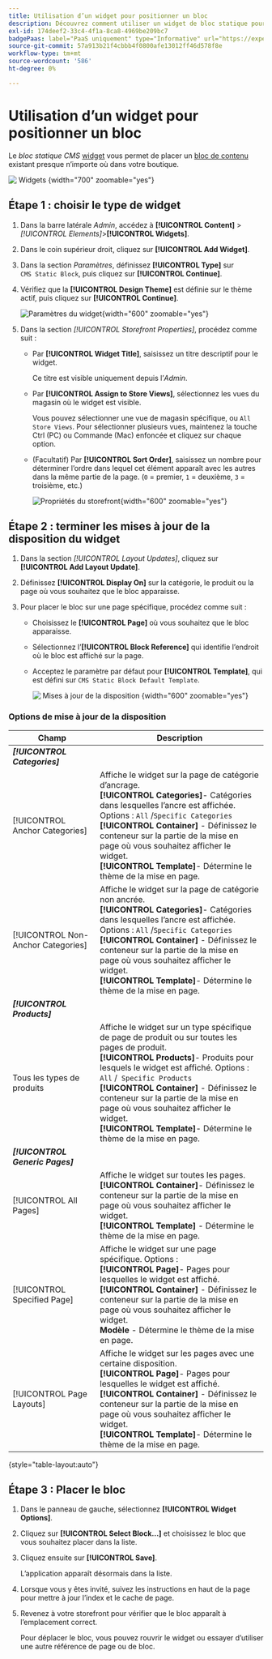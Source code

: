 ```yaml
---
title: Utilisation d’un widget pour positionner un bloc
description: Découvrez comment utiliser un widget de bloc statique pour placer un contenu existant pratiquement n’importe où dans votre boutique.
exl-id: 174deef2-33c4-4f1a-8ca8-4969be209bc7
badgePaas: label="PaaS uniquement" type="Informative" url="https://experienceleague.adobe.com/fr/docs/commerce/user-guides/product-solutions" tooltip="S’applique uniquement aux projets Adobe Commerce on Cloud (infrastructure PaaS gérée par Adobe) et aux projets On-premise."
source-git-commit: 57a913b21f4cbbb4f0800afe13012ff46d578f8e
workflow-type: tm+mt
source-wordcount: '586'
ht-degree: 0%

---
```


# Utilisation d’un widget pour positionner un bloc

Le _bloc statique CMS_ [widget](widgets.md) vous permet de placer un [bloc de contenu](blocks.md) existant presque n’importe où dans votre boutique.

![&#x200B; Widgets &#x200B;](./assets/widgets.png){width="700" zoomable="yes"}

## Étape 1 : choisir le type de widget

1. Dans la barre latérale _Admin_, accédez à **[!UICONTROL Content]** > _[!UICONTROL Elements]_>**[!UICONTROL Widgets]**.

1. Dans le coin supérieur droit, cliquez sur **[!UICONTROL Add Widget]**.

1. Dans la section _Paramètres_, définissez **[!UICONTROL Type]** sur `CMS Static Block`, puis cliquez sur **[!UICONTROL Continue]**.

1. Vérifiez que la **[!UICONTROL Design Theme]** est définie sur le thème actif, puis cliquez sur **[!UICONTROL Continue]**.

   ![Paramètres du widget](./assets/widget-settings.png){width="600" zoomable="yes"}

1. Dans la section _[!UICONTROL Storefront Properties]_, procédez comme suit :

   - Par **[!UICONTROL Widget Title]**, saisissez un titre descriptif pour le widget.

     Ce titre est visible uniquement depuis l’_Admin_.

   - Par **[!UICONTROL Assign to Store Views]**, sélectionnez les vues du magasin où le widget est visible.

     Vous pouvez sélectionner une vue de magasin spécifique, ou `All Store Views`. Pour sélectionner plusieurs vues, maintenez la touche Ctrl (PC) ou Commande (Mac) enfoncée et cliquez sur chaque option.

   - (Facultatif) Par **[!UICONTROL Sort Order]**, saisissez un nombre pour déterminer l’ordre dans lequel cet élément apparaît avec les autres dans la même partie de la page. (`0` = premier, `1` = deuxième, `3` = troisième, etc.)

     ![Propriétés du storefront](./assets/widget-storefront-properties.png){width="600" zoomable="yes"}

## Étape 2 : terminer les mises à jour de la disposition du widget

1. Dans la section _[!UICONTROL Layout Updates]_, cliquez sur **[!UICONTROL Add Layout Update]**.

1. Définissez **[!UICONTROL Display On]** sur la catégorie, le produit ou la page où vous souhaitez que le bloc apparaisse.

1. Pour placer le bloc sur une page spécifique, procédez comme suit :

   - Choisissez le **[!UICONTROL Page]** où vous souhaitez que le bloc apparaisse.

   - Sélectionnez l’**[!UICONTROL Block Reference]** qui identifie l’endroit où le bloc est affiché sur la page.

   - Acceptez le paramètre par défaut pour **[!UICONTROL Template]**, qui est défini sur `CMS Static Block Default Template`.

     ![&#x200B; Mises à jour de la disposition &#x200B;](./assets/widget-layout-update-home-page.png){width="600" zoomable="yes"}

### Options de mise à jour de la disposition

| Champ | Description |
|--- |--- |
| **_[!UICONTROL Categories]_** |  |
| [!UICONTROL Anchor Categories] | Affiche le widget sur la page de catégorie d’ancrage.<br/>**[!UICONTROL Categories]**- Catégories dans lesquelles l’ancre est affichée. Options : `All` /`Specific Categories`<br/>**[!UICONTROL Container]** - Définissez le conteneur sur la partie de la mise en page où vous souhaitez afficher le widget.<br/>**[!UICONTROL Template]**- Détermine le thème de la mise en page. |
| [!UICONTROL Non-Anchor Categories] | Affiche le widget sur la page de catégorie non ancrée.<br/>**[!UICONTROL Categories]**- Catégories dans lesquelles l’ancre est affichée. Options : `All` /`Specific Categories`<br/>**[!UICONTROL Container]** - Définissez le conteneur sur la partie de la mise en page où vous souhaitez afficher le widget.<br/>**[!UICONTROL Template]**- Détermine le thème de la mise en page. |
| **_[!UICONTROL Products]_** |  |
| Tous les types de produits | Affiche le widget sur un type spécifique de page de produit ou sur toutes les pages de produit. <br/>**[!UICONTROL Products]**- Produits pour lesquels le widget est affiché. Options : `All` /` Specific Products`<br/>**[!UICONTROL Container]** - Définissez le conteneur sur la partie de la mise en page où vous souhaitez afficher le widget.<br/>**[!UICONTROL Template]**- Détermine le thème de la mise en page. |
| **_[!UICONTROL Generic Pages]_** |  |
| [!UICONTROL All Pages] | Affiche le widget sur toutes les pages. <br/>**[!UICONTROL Container]**- Définissez le conteneur sur la partie de la mise en page où vous souhaitez afficher le widget.<br/>**[!UICONTROL Template]** - Détermine le thème de la mise en page. |
| [!UICONTROL Specified Page] | Affiche le widget sur une page spécifique. Options : <br/>**[!UICONTROL Page]**- Pages pour lesquelles le widget est affiché.<br/>**[!UICONTROL Container]** - Définissez le conteneur sur la partie de la mise en page où vous souhaitez afficher le widget.<br/>**Modèle** - Détermine le thème de la mise en page. |
| [!UICONTROL Page Layouts] | Affiche le widget sur les pages avec une certaine disposition. <br/>**[!UICONTROL Page]**- Pages pour lesquelles le widget est affiché.<br/>**[!UICONTROL Container]** - Définissez le conteneur sur la partie de la mise en page où vous souhaitez afficher le widget.<br/>**[!UICONTROL Template]**- Détermine le thème de la mise en page. |

{style="table-layout:auto"}

## Étape 3 : Placer le bloc

1. Dans le panneau de gauche, sélectionnez **[!UICONTROL Widget Options]**.

1. Cliquez sur **[!UICONTROL Select Block…]** et choisissez le bloc que vous souhaitez placer dans la liste.

1. Cliquez ensuite sur **[!UICONTROL Save]**.

   L’application apparaît désormais dans la liste.

1. Lorsque vous y êtes invité, suivez les instructions en haut de la page pour mettre à jour l’index et le cache de page.

1. Revenez à votre storefront pour vérifier que le bloc apparaît à l’emplacement correct.

   Pour déplacer le bloc, vous pouvez rouvrir le widget ou essayer d’utiliser une autre référence de page ou de bloc.
